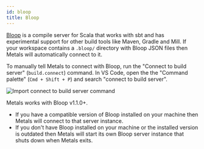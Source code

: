 ```yaml
---
id: bloop
title: Bloop
---
```


[Bloop](https://scalacenter.github.io/bloop/docs/installation/#sbt) is a compile
server for Scala that works with sbt and has experimental support for other
build tools like Maven, Gradle and Mill. If your workspace contains a `.bloop/`
directory with Bloop JSON files then Metals will automatically connect to it.

To manually tell Metals to connect with Bloop, run the "Connect to build server"
(`build.connect`) command. In VS Code, open the the "Command palette"
(`Cmd + Shift + P`) and search "connect to build server".

![Import connect to build server command](assets/vscode-connect-build-server.png)

Metals works with Bloop v1.1.0+.

- If you have a compatible version of Bloop installed on your machine then
  Metals will connect to that server instance.
- If you don't have Bloop installed on your machine or the installed version is
  outdated then Metals will start its own Bloop server instance that shuts down
  when Metals exits.

